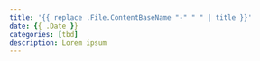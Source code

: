```yaml
---
title: '{{ replace .File.ContentBaseName "-" " " | title }}'
date: {{ .Date }}
categories: [tbd]
description: Lorem ipsum
---
```

